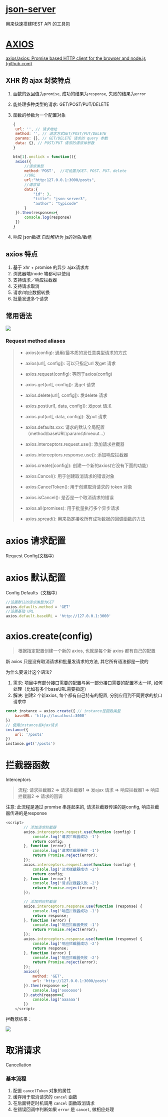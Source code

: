 # [json-server](https://www.npmjs.com/package/json-server)

用来快速搭建REST API 的工具包





# [AXIOS]()

[axios/axios: Promise based HTTP client for the browser and node.js (github.com)](https://github.com/axios/axios)

##  XHR 的 ajax 封装特点

1. 函数的返回值为`promise`, 成功的结果为`response`, 失败的结果为`error`

2. 能处理多种类型的请求: GET/POST/PUT/DELETE

3. 函数的参数为一个配置对象

   ```js
   {
   	url: '', // 请求地址
   	method: '', // 请求方式GET/POST/PUT/DELETE
   	params: {}, // GET/DELETE 请求的 query 参数
   	data: {}, // POST/PUT 请求的请求体参数
   }
   ```

   ```js
   btn[1].onclick = function(){
   	axios({
   		//请求类型
   		method:'POST',	//可设置为GET、POST、PUT、delete
   		//URL
   		url:"http:127.0.0.1:3000/posts",
   		//请求体
   		data:{
   			"id": 3, 
   			"title": "json-server3", 
   			"author": "typicode" 
   		}
   	}).then(response=>{
   		console.log(response)
   	})
   }
   ```

4. 响应 json数据 自动解析为 js的对象/数组

## axios 特点

1. 基于 xhr + promise 的异步 ajax请求库
2. 浏览器端/node 端都可以使用
3. 支持请求／响应拦截器
4. 支持请求取消
5. 请求/响应数据转换
6. 批量发送多个请求



## 常用语法

![](https://i.loli.net/2021/07/26/zRu5TJPyBfmw1Ev.jpg)

### Request method aliases

> - axios(config): 通用/最本质的发任意类型请求的方式
> - axios(url[, config]): 可以只指定url 发get 请求
> - axios.request(config): 等同于axios(config)
> - axios.get(url[, config]): 发get 请求
> - axios.delete(url[, config]): 发delete 请求
> - axios.post(url[, data, config]): 发post 请求
> - axios.put(url[, data, config]): 发put 请求
> - axios.defaults.xxx: 请求的默认全局配置（method\baseURL\params\timeout…）
> - axios.interceptors.request.use(): 添加请求拦截器
> - axios.interceptors.response.use(): 添加响应拦截器
> - axios.create([config]): 创建一个新的axios(它没有下面的功能)
>
> - axios.Cancel(): 用于创建取消请求的错误对象
> - axios.CancelToken(): 用于创建取消请求的 token 对象
> - axios.isCancel(): 是否是一个取消请求的错误
> - axios.all(promises): 用于批量执行多个异步请求
> - axios.spread(): 用来指定接收所有成功数据的回调函数的方法
>



# axios 请求配置

Request Config(文档中)





# axios 默认配置

Config Defaults（文档中）

```js
//设置默认的请求类型为GET
axios.defaults.method = 'GET'
//设置基础 URL
axios.default.baseURL = 'http://127.0.0.1:3000'
```





# axios.create(config)

> 根据指定配置创建一个新的 axios, 也就是每个新 axios 都有自己的配置


新 axios 只是没有取消请求和批量发请求的方法, 其它所有语法都是一致的

为什么要设计这个语法?

1. 需求: 项目中有部分接口需要的配置与另一部分接口需要的配置不太一样, 如何处理（比如有多个baseURL需要指定）
2.  解决: 创建2 个新axios, 每个都有自己特有的配置, 分别应用到不同要求的接口请求中

```js
const instance = axios.create({ // instance是函数类型
	baseURL: 'http://localhost:3000'
})
// 使用instance发Ajax请求
instance({
	url: '/posts'
})
instance.get('/posts')
```



# 拦截器函数

Interceptors

> 流程: 请求拦截器2 => 请求拦截器1 => 发ajax 请求 => 响应拦截器1 => 响应拦截器2 => 请求的回调

注意: 此流程是通过 promise 串连起来的, 请求拦截器传递的是config, 响应拦截器传递的是response

```js
<script>
        // 添加请求拦截器
        axios.interceptors.request.use(function (config) {
            console.log('请求拦截器成功 -1')
            return config;
        }, function (error) {
            console.log('请求拦截器失败 -1')
            return Promise.reject(error);
        });
        axios.interceptors.request.use(function (config) {
            console.log('请求拦截器成功 -2')
            return config;
        }, function (error) {
            console.log('请求拦截器失败 -2')
            return Promise.reject(error);
        });

        // 添加响应拦截器
        axios.interceptors.response.use(function (response) {
            console.log('响应拦截器成功 -1')
            return response;
        }, function (error) {
            console.log('响应拦截器失败 -1')
            return Promise.reject(error);
        });
        axios.interceptors.response.use(function (response) {
            console.log('响应拦截器成功 -2')
            return response;
        }, function (error) {
            console.log('响应拦截器失败 -2')
            return Promise.reject(error);
        });
        axios({
            method: 'GET',
            url: 'http://127.0.0.1:3000/posts'
        }).then(response =>{
            console.log('ooooooo')
        }).catch(reason=>{
            console.log('aaaaaa')
        })
    </script>
```

拦截器结果：

![](https://i.loli.net/2021/07/26/RGeAom8wVzFWhgd.png)



# 取消请求

Cancellation

### 基本流程

1. 配置 `cancelToken` 对象的属性
2. 缓存用于取消请求的 `cancel` 函数
3. 在后面特定时机调用 `cancel` 函数取消请求
4. 在错误回调中判断如果 `error` 是 `cancel`, 做相应处理

